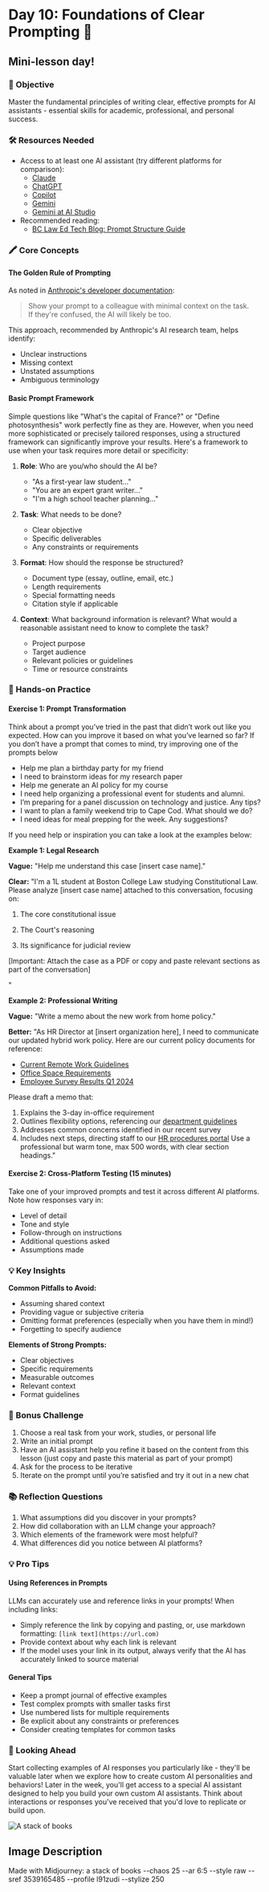 # Day 10: Foundations of Clear Prompting 🔮
## **Mini-lesson day!**

### 🎯 Objective

Master the fundamental principles of writing clear, effective prompts for AI assistants \- essential skills for academic, professional, and personal success.

### 🛠️ Resources Needed

- Access to at least one AI assistant (try different platforms for comparison):  
  - [Claude](https://claude.ai)  
  - [ChatGPT](https://chatgpt.com)  
  - [Copilot](https://copilot.microsoft.com)  
  - [Gemini](https://gemini.google.com)  
  - [Gemini at AI Studio](https://gemini.google.com)  
- Recommended reading:  
  - [BC Law Ed Tech Blog: Prompt Structure Guide](https://sites.bc.edu/bclawedtech/2023/10/09/prompt-101/)

### 🖍️ Core Concepts

#### The Golden Rule of Prompting

As noted in [Anthropic's developer documentation](https://docs.anthropic.com/en/docs/build-with-claude/prompt-engineering/be-clear-and-direct):

> Show your prompt to a colleague with minimal context on the task.   
> If they're confused, the AI will likely be too.

This approach, recommended by Anthropic's AI research team, helps identify:

- Unclear instructions  
- Missing context  
- Unstated assumptions  
- Ambiguous terminology

#### Basic Prompt Framework

Simple questions like "What's the capital of France?" or "Define photosynthesis" work perfectly fine as they are. However, when you need more sophisticated or precisely tailored responses, using a structured framework can significantly improve your results. Here's a framework to use when your task requires more detail or specificity:

1. **Role**: Who are you/who should the AI be?

   - "As a first-year law student..."  
   - "You are an expert grant writer..."  
   - "I'm a high school teacher planning..."  
2. **Task**: What needs to be done?

   - Clear objective  
   - Specific deliverables  
   - Any constraints or requirements  
3. **Format**: How should the response be structured?

   - Document type (essay, outline, email, etc.)  
   - Length requirements  
   - Special formatting needs  
   - Citation style if applicable  
4. **Context**: What background information is relevant? What would a reasonable assistant need to know to complete the task?

   - Project purpose  
   - Target audience  
   - Relevant policies or guidelines  
   - Time or resource constraints

### 🔬 Hands-on Practice

#### Exercise 1: Prompt Transformation

Think about a prompt you’ve tried in the past that didn’t work out like you expected. How can you improve it based on what you’ve learned so far? If you don’t have a prompt that comes to mind, try improving one of the prompts below

- Help me plan a birthday party for my friend  
- I need to brainstorm ideas for my research paper  
- Help me generate an AI policy for my course  
- I need help organizing a professional event for students and alumni.  
- I’m preparing for a panel discussion on technology and justice. Any tips?  
- I want to plan a family weekend trip to Cape Cod. What should we do?  
- I need ideas for meal prepping for the week. Any suggestions?

If you need help or inspiration you can take a look at the examples below:

**Example 1: Legal Research** 

**Vague:** "Help me understand this case [insert case name]."

**Clear:** "I'm a 1L student at Boston College Law studying Constitutional Law. Please analyze [insert case name] attached to this conversation, focusing on:

1. The core constitutional issue

2. The Court's reasoning

3. Its significance for judicial review

[Important: Attach the case as a PDF or copy and paste relevant sections as part of the conversation]

"

**Example 2: Professional Writing** 

**Vague:** "Write a memo about the new work from home policy."

**Better:** "As HR Director at [insert organization here], I need to communicate our updated hybrid work policy. Here are our current policy documents for reference:

- [Current Remote Work Guidelines](https://www.youtube.com/watch?v=dQw4w9WgXcQ)  
- [Office Space Requirements](https://www.youtube.com/watch?v=dQw4w9WgXcQ)  
- [Employee Survey Results Q1 2024](https://www.youtube.com/watch?v=dQw4w9WgXcQ)

Please draft a memo that:

1. Explains the 3-day in-office requirement  
2. Outlines flexibility options, referencing our [department guidelines](https://www.youtube.com/watch?v=dQw4w9WgXcQ)  
3. Addresses common concerns identified in our recent survey  
4. Includes next steps, directing staff to our [HR procedures portal](https://www.youtube.com/watch?v=dQw4w9WgXcQ) Use a professional but warm tone, max 500 words, with clear section headings."

#### Exercise 2: Cross-Platform Testing (15 minutes)

Take one of your improved prompts and test it across different AI platforms. Note how responses vary in:

- Level of detail  
- Tone and style  
- Follow-through on instructions  
- Additional questions asked  
- Assumptions made

### 💡 Key Insights

**Common Pitfalls to Avoid:**

- Assuming shared context  
- Providing vague or subjective criteria  
- Omitting format preferences (especially when you have them in mind\!)  
- Forgetting to specify audience

**Elements of Strong Prompts:**

- Clear objectives  
- Specific requirements  
- Measurable outcomes  
- Relevant context  
- Format guidelines

### 🎯 Bonus Challenge

1. Choose a real task from your work, studies, or personal life  
2. Write an initial prompt  
3. Have an AI assistant help you refine it based on the content from this lesson (just copy and paste this material as part of your prompt)  
4. Ask for the process to be iterative  
5. Iterate on the prompt until you’re satisfied and try it out in a new chat

### 📚 Reflection Questions

1. What assumptions did you discover in your prompts?  
2. How did collaboration with an LLM change your approach?  
3. Which elements of the framework were most helpful?  
4. What differences did you notice between AI platforms?

### 💡 Pro Tips

#### Using References in Prompts

LLMs can accurately use and reference links in your prompts\! When including links:

- Simply reference the link by copying and pasting, or, use markdown formatting: `[link text](https://url.com)`  
- Provide context about why each link is relevant  
- If the model uses your link in its output, always verify that the AI has accurately linked to source material

#### General Tips

- Keep a prompt journal of effective examples  
- Test complex prompts with smaller tasks first  
- Use numbered lists for multiple requirements  
- Be explicit about any constraints or preferences  
- Consider creating templates for common tasks

### 🔄 Looking Ahead

Start collecting examples of AI responses you particularly like \- they'll be valuable later when we explore how to create custom AI personalities and behaviors\! Later in the week, you'll get access to a special AI assistant designed to help you build your own custom AI assistants. Think about interactions or responses you've received that you'd love to replicate or build upon.

![A stack of books](https://res.cloudinary.com/dt5ug8amw/image/upload/v1738850253/Practical%20AI%20Literacy%20Challenges/stack_of_books.jpg)
## Image Description
Made with Midjourney: a stack of books --chaos 25 --ar 6:5 --style raw --sref 3539165485 --profile l91zudi --stylize 250